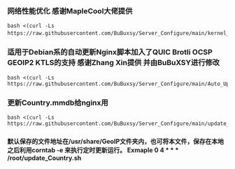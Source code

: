 ### 网络性能优化 感谢MapleCool大佬提供
```
bash <(curl -Ls https://raw.githubusercontent.com/BuBuxsy/Server_Configure/main/kernel_optimization.sh）
``` 
###
### 适用于Debian系的自动更新Nginx脚本加入了QUIC Brotli OCSP GEOIP2 KTLS的支持 感谢Zhang Xin提供 并由BuBuXSY进行修改	
```
bash <(curl -Ls https://raw.githubusercontent.com/BuBuxsy/Server_Configure/main/Auto_Upgrade_Nginx.sh)
``` 
###
### 更新Country.mmdb给nginx用
``` 
bash <(curl -Ls https://raw.githubusercontent.com/BuBuxsy/Server_Configure/main/update_Country.sh)
``` 
### 
#### 默认保存的文件地址在/usr/share/GeoIP文件夹内，也可将本文件，保存在本地之后利用corntab -e 来执行定时更新运行。 Exmaple  0 4 * * * /root/update_Country.sh
